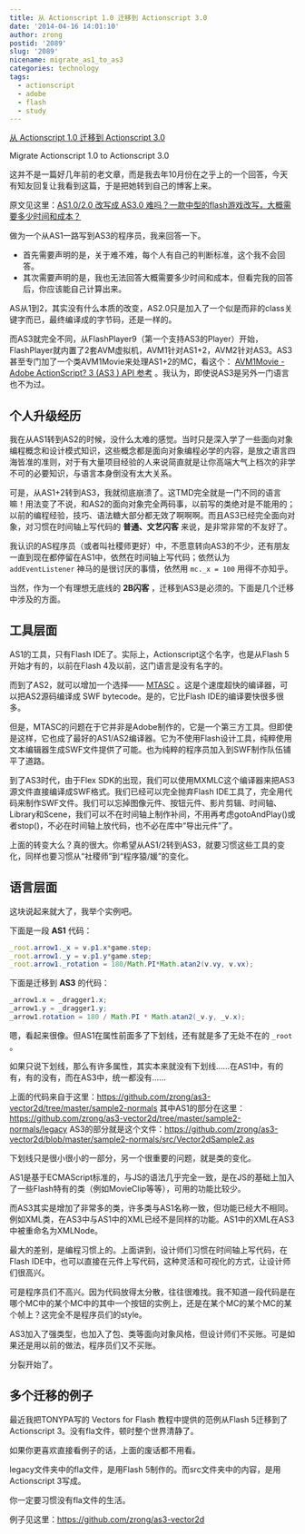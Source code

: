 ```yaml
---
title: 从 Actionscript 1.0 迁移到 Actionscript 3.0
date: '2014-04-16 14:01:10'
author: zrong
postid: '2089'
slug: '2089'
nicename: migrate_as1_to_as3
categories: technology
tags:
  - actionscript
  - adobe
  - flash
  - study
---
```


[从 Actionscript 1.0 迁移到 Actionscript 3.0](https://blog.zengrong.net/post/2089.html)

Migrate Actionscript 1.0 to Actionscript 3.0

这并不是一篇好几年前的老文章，而是我去年10月份在之乎上的一个回答，今天有知友回复让我看到这篇，于是把她转到自己的博客上来。

原文见这里：[AS1.0/2.0 改写成 AS3.0 难吗？一款中型的flash游戏改写，大概需要多少时间和成本？][1]

做为一个从AS1一路写到AS3的程序员，我来回答一下。

* 首先需要声明的是，关于难不难，每个人有自己的判断标准，这个我不会回答。
* 其次需要声明的是，我也无法回答大概需要多少时间和成本，但看完我的回答后，你应该能自己计算出来。

AS从1到2，其实没有什么本质的改变，AS2.0只是加入了一个似是而非的class关键字而已，最终编译成的字节码，还是一样的。

而AS3就完全不同，从FlashPlayer9（第一个支持AS3的Player）开始，FlashPlayer就内置了2套AVM虚拟机，AVM1针对AS1+2，AVM2针对AS3。AS3甚至专门加了一个类AVM1Movie来处理AS1+2的MC，看这个： [AVM1Movie - Adobe ActionScript? 3 (AS3 ) API 参考][2] 。我认为，即使说AS3是另外一门语言也不为过。<!--more-->

## 个人升级经历

我在从AS1转到AS2的时候，没什么太难的感觉。当时只是深入学了一些面向对象编程概念和设计模式知识，这些概念都是面向对象编程必学的内容，是放之语言四海皆准的准则，对于有大量项目经验的人来说简直就是让你高端大气上档次的非学不可的必要知识，与语言本身倒没有太大关系。

可是，从AS1+2转到AS3，我就彻底崩溃了。这TMD完全就是一门不同的语言嘛！用法变了不说，和AS2的面向对象完全两码事，以前写的类绝对是不能用的；以前的编程经验，技巧、语法糖大部分都无效了啊啊啊。而且AS3已经完全面向对象，对习惯在时间轴上写代码的 **普通、文艺闪客** 来说，是非常非常的不友好了。

我认识的AS程序员（或者叫社稷师更好）中，不愿意转向AS3的不少，还有朋友一直到现在都停留在AS1中，依然在时间轴上写代码；依然认为 `addEventListener` 神马的是很讨厌的事情，依然用 `mc._x = 100` 用得不亦知乎。

当然，作为一个有理想无底线的 **2B闪客** ，迁移到AS3是必须的。下面是几个迁移中涉及的方面。

## 工具层面

AS1的工具，只有Flash IDE了。实际上，Actionscript这个名字，也是从Flash 5开始才有的，以前在Flash 4及以前，这门语言是没有名字的。

而到了AS2，就可以增加一个选择—— [MTASC][3] 。这是个速度超快的编译器，可以把AS2源码编译成 SWF bytecode。是的，它比Flash IDE的编译要快很多很多。

但是，MTASC的问题在于它并非是Adobe制作的，它是一个第三方工具。但即使是这样，它也成了最好的AS1/AS2编译器。它为不使用Flash设计工具，纯粹使用文本编辑器生成SWF文件提供了可能。也为纯粹的程序员加入到SWF制作队伍铺平了道路。

到了AS3时代，由于Flex SDK的出现，我们可以使用MXMLC这个编译器来把AS3源文件直接编译成SWF格式。我们已经可以完全抛弃Flash IDE工具了，完全用代码来制作SWF文件。我们可以忘掉图像元件、按钮元件、影片剪辑、时间轴、Library和Scene，我们可以不在时间轴上制作补间，不用再考虑gotoAndPlay()或者stop()，不必在时间轴上放代码，也不必在库中“导出元件”了。

上面的转变大么？真的很大。你希望从AS1/2转到AS3，就要习惯这些工具的变化，同样也要习惯从“社稷师”到“程序猿/媛”的变化。

## 语言层面

这块说起来就大了，我举个实例吧。

下面是一段 **AS1** 代码：

``` actionscript
_root.arrow1._x = v.p1.x*game.step;
_root.arrow1._y = v.p1.y*game.step;
_root.arrow1._rotation = 180/Math.PI*Math.atan2(v.vy, v.vx);
```

下面是迁移到 **AS3** 的代码：

``` actionscript
_arrow1.x = _dragger1.x;
_arrow1.y = _dragger1.y;
_arrow1.rotation = 180 / Math.PI * Math.atan2(_v.y, _v.x);
```

嗯，看起来很像。但AS1在属性前面多了下划线，还有就是多了无处不在的 `_root` 。

如果只说下划线，那么有许多属性，其实本来就没有下划线……在AS1中，有的有，有的没有，而在AS3中，统一都没有……

上面的代码来自于这里：<https://github.com/zrong/as3-vector2d/tree/master/sample2-normals>
其中AS1的部分在这里：<https://github.com/zrong/as3-vector2d/tree/master/sample2-normals/legacy>
AS3的部分就是这个文件：<https://github.com/zrong/as3-vector2d/blob/master/sample2-normals/src/Vector2dSample2.as>

下划线只是很小很小的一部分，另一个很重要的问题，就是类的变化。

AS1是基于ECMAScript标准的，与JS的语法几乎完全一致，是在JS的基础上加入了一些Flash特有的类（例如MovieClip等等），可用的功能比较少。

而AS3其实是增加了非常多的类，许多类与AS1名称一致，但功能已经大不相同。例如XML类，在AS3中与AS1中的XML已经不是同样的功能。AS1中的XML在AS3中被重命名为XMLNode。

最大的差别，是编程习惯上的。上面讲到，设计师们习惯在时间轴上写代码，在Flash IDE中，也可以直接在元件上写代码，这种灵活和可视化的方式，让设计师们很高兴。

可是程序员们不高兴。因为代码放得太分散，往往很难找。我不知道一段代码是在哪个MC中的某个MC中的其中一个按钮的实例上，还是在某个MC的某个MC的某个帧上？这完全不是程序员们的style。

AS3加入了强类型，也加入了包、类等面向对象风格，但设计师们不买账。可是如果还是用以前的做法，程序员们又不买账。

分裂开始了。

## 多个迁移的例子

最近我把TONYPA写的 Vectors for Flash 教程中提供的范例从Flash 5迁移到了Actionscript 3。没有fla文件，顿时整个世界清静了。

如果你更喜欢直接看例子的话，上面的废话都不用看。

legacy文件夹中的fla文件，是用Flash 5制作的。而src文件夹中的内容，是用Actionscript 3写成。

你一定要习惯没有fla文件的生活。

例子见这里：<https://github.com/zrong/as3-vector2d>

[1]:http://www.zhihu.com/question/21511346/answer/18969840 
[2]: http://help.adobe.com/zh_CN/FlashPlatform/reference/actionscript/3/flash/display/AVM1Movie.html
[3]: http://mtasc.org

